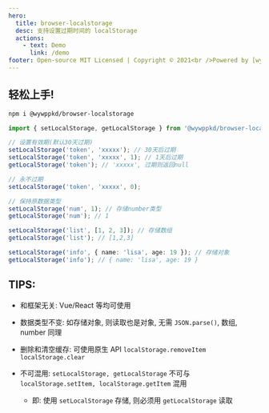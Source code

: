 ```yaml
---
hero:
  title: browser-localstorage
  desc: 支持设置过期时间的 localStorage
  actions:
    - text: Demo
      link: /demo
footer: Open-source MIT Licensed | Copyright © 2021<br />Powered by [wywppkd](https://github.com/wywppkd)
---
```


## 轻松上手!

```bash
npm i @wywppkd/browser-localstorage
```

```ts
import { setLocalStorage, getLocalStorage } from '@wywppkd/browser-localstorage';

// 设置有效期(默认30天过期)
setLocalStorage('token', 'xxxxx'); // 30天后过期
setLocalStorage('token', 'xxxxx', 1); // 1天后过期
getLocalStorage('token'); // 'xxxxx', 过期则返回null

// 永不过期
setLocalStorage('token', 'xxxxx', 0);

// 保持原数据类型
setLocalStorage('num', 1); // 存储number类型
getLocalStorage('num'); // 1

setLocalStorage('list', [1, 2, 3]); // 存储数组
getLocalStorage('list'); // [1,2,3]

setLocalStorage('info', { name: 'lisa', age: 19 }); // 存储对象
getLocalStorage('info'); // { name: 'lisa', age: 19 }
```

## TIPS:

- 和框架无关: Vue/React 等均可使用
- 数据类型不变: 如存储对象, 则读取也是对象, 无需 `JSON.parse()`, 数组, number 同理
- 删除和清空缓存: 可使用原生 API `localStorage.removeItem` `localStorage.clear`
- 不可混用: `setLocalStorage, getLocalStorage` 不可与 `localStorage.setItem, localStorage.getItem` 混用

  - 即: 使用 `setLocalStorage` 存储, 则必须用 `getLocalStorage` 读取
